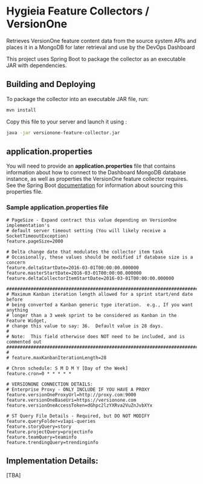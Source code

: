 # Hygieia Feature Collectors / VersionOne

Retrieves VersionOne feature content data from the source system APIs and places it in a MongoDB for later retrieval and use by the DevOps Dashboard

This project uses Spring Boot to package the collector as an executable JAR with dependencies.

## Building and Deploying

To package the collector into an executable JAR file, run:
```bash
mvn install
```

Copy this file to your server and launch it using :
```bash
java -jar versionone-feature-collector.jar
```

## application.properties

You will need to provide an **application.properties** file that contains information about how to connect to the Dashboard MongoDB database instance, as well as properties the VersionOne feature collector requires. See the Spring Boot [documentation](http://docs.spring.io/spring-boot/docs/current-SNAPSHOT/reference/htmlsingle/#boot-features-external-config-application-property-files) for information about sourcing this properties file.

### Sample application.properties file

```properties
# PageSize - Expand contract this value depending on VersionOne implementation's
# default server timeout setting (You will likely receive a SocketTimeoutException)
feature.pageSize=2000

# Delta change date that modulates the collector item task
# Occasionally, these values should be modified if database size is a concern
feature.deltaStartDate=2016-03-01T00:00:00.000000
feature.masterStartDate=2016-03-01T00:00:00.000000
feature.deltaCollectorItemStartDate=2016-03-01T00:00:00.000000

#############################################################################
# Maximum Kanban iteration length allowed for a sprint start/end date before
# being converted a Kanban generic type iteration.  e.g., If you want anything
# longer than a 3 week sprint to be considered as Kanban in the Feature Widget,
# change this value to say: 36.  Default value is 28 days.
#
# Note:  This field otherwise does NOT need to be included, and is commented out
#############################################################################
#
# feature.maxKanbanIterationLength=28

# Chron schedule: S M D M Y [Day of the Week]
feature.cron=0 * * * * *

# VERSIONONE CONNECTION DETAILS:
# Enterprise Proxy - ONLY INCLUDE IF YOU HAVE A PROXY
feature.versionOneProxyUrl=http://proxy.com:9000
feature.versionOneBaseUri=https://versionone.com
feature.versionOneAccessToken=dGhpc2lzYXRva2VuZnJvbXYx

# ST Query File Details - Required, but DO NOT MODIFY
feature.queryFolder=v1api-queries
feature.storyQuery=story
feature.projectQuery=projectinfo
feature.teamQuery=teaminfo
feature.trendingQuery=trendinginfo
```

## Implementation Details:

[TBA]
